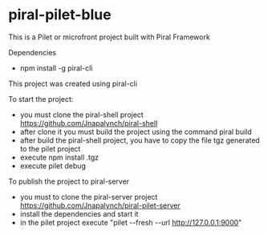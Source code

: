 # piral-pilet-blue
This is a Pilet or microfront project built with Piral Framework


Dependencies

- npm install -g piral-cli

This project was created using piral-cli

To start the project:

- you must clone the piral-shell project https://github.com/Jnapalynch/piral-shell
- after clone it you must build the project using the command piral build
- after build the piral-shell project, you have to copy the file tgz generated to the pilet project
- execute npm install <file>.tgz
- execute pilet debug


To publish the project to piral-server

- you must to clone the piral-server project https://github.com/Jnapalynch/piral-pilet-server
- install the dependencies and start it
- in the pilet project execute "pilet --fresh --url http://127.0.0.1:9000"

